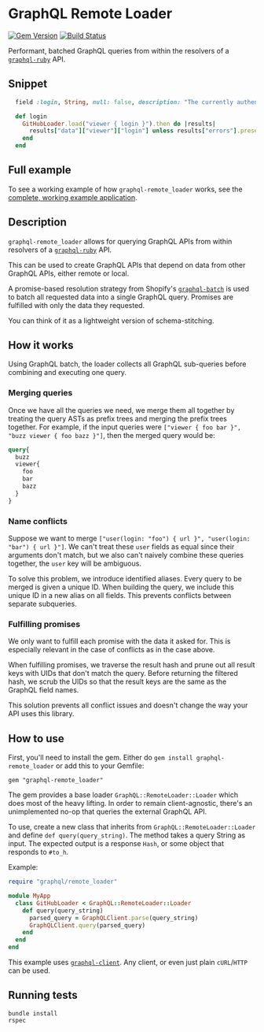 # GraphQL Remote Loader
[![Gem Version](https://badge.fury.io/rb/graphql-remote_loader.svg)](https://badge.fury.io/rb/graphql-remote_loader) [![Build Status](https://travis-ci.org/d12/graphql-remote_loader.svg?branch=master)](https://travis-ci.org/d12/graphql-remote_loader)

Performant, batched GraphQL queries from within the resolvers of a [`graphql-ruby`](https://github.com/rmosolgo/graphql-ruby) API.


## Snippet

```ruby
  field :login, String, null: false, description: "The currently authenticated GitHub user's login."

  def login
    GitHubLoader.load("viewer { login }").then do |results|
      results["data"]["viewer"]["login"] unless results["errors"].present?
    end
  end
```

## Full example

To see a working example of how `graphql-remote_loader` works, see the [complete, working example application](https://github.com/d12/graphql-remote_loader_example).

## Description
`graphql-remote_loader` allows for querying GraphQL APIs from within resolvers of a [`graphql-ruby`](https://github.com/rmosolgo/graphql-ruby) API.

This can be used to create GraphQL APIs that depend on data from other GraphQL APIs, either remote or local.

A promise-based resolution strategy from Shopify's [`graphql-batch`](https://github.com/Shopify/graphql-batch) is used to batch all requested data into a single GraphQL query. Promises are fulfilled with only the data they requested.

You can think of it as a lightweight version of schema-stitching.

## How it works

Using GraphQL batch, the loader collects all GraphQL sub-queries before combining and executing one query.

### Merging queries

Once we have all the queries we need, we merge them all together by treating the query ASTs as prefix trees and merging the prefix trees together. For example, if the input queries were `["viewer { foo bar }", "buzz viewer { foo bazz }"]`, then the merged query would be:

```graphql
query{
  buzz
  viewer{
    foo
    bar
    bazz
  }
}
```

### Name conflicts

Suppose we want to merge `["user(login: "foo") { url }", "user(login: "bar") { url }"]`. We can't treat these `user` fields as equal since their arguments don't match, but we also can't naively combine these queries together, the `user` key will be ambiguous.

To solve this problem, we introduce identified aliases. Every query to be merged is given a unique ID. When building the query, we include this unique ID in a new alias on all fields. This prevents conflicts between separate subqueries.

### Fulfilling promises

We only want to fulfill each promise with the data it asked for. This is especially relevant in the case of conflicts as in the case above.

When fulfilling promises, we traverse the result hash and prune out all result keys with UIDs that don't match the query. Before returning the filtered hash, we scrub the UIDs so that the result keys are the same as the GraphQL field names.

This solution prevents all conflict issues and doesn't change the way your API uses this library.

## How to use
First, you'll need to install the gem. Either do `gem install graphql-remote_loader` or add this to your Gemfile:

```
gem "graphql-remote_loader"
```

The gem provides a base loader `GraphQL::RemoteLoader::Loader` which does most of the heavy lifting. In order to remain client-agnostic, there's an unimplemented no-op that queries the external GraphQL API.

To use, create a new class that inherits from `GraphQL::RemoteLoader::Loader` and define `def query(query_string)`. The method takes a query String as input. The expected output is a response `Hash`, or some object that responds to `#to_h`.

Example:

```ruby
require "graphql/remote_loader"

module MyApp
  class GitHubLoader < GraphQL::RemoteLoader::Loader
    def query(query_string)
      parsed_query = GraphQLClient.parse(query_string)
      GraphQLClient.query(parsed_query)
    end
  end
end
```

This example uses [`graphql-client`](https://github.com/github/graphql-client). Any client, or even just plain `cURL`/`HTTP` can be used.

## Running tests

```
bundle install
rspec
```

